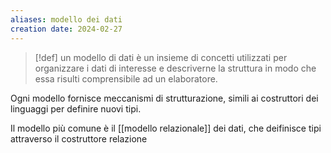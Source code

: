 ```yaml
---
aliases: modello dei dati
creation date: 2024-02-27
---
```


>[!def]
>un modello di dati è un insieme di concetti utilizzati per organizzare i dati di interesse e descriverne la struttura in modo che essa risulti comprensibile ad un elaboratore.

Ogni modello fornisce meccanismi di strutturazione, simili ai costruttori dei linguaggi per definire nuovi tipi.

Il modello più comune è il [[modello relazionale]] dei dati, che deifinisce tipi attraverso il costruttore relazione